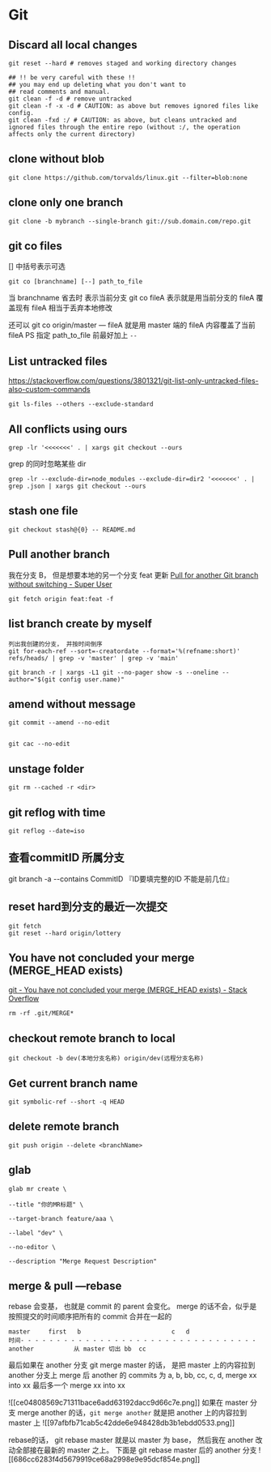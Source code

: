 # Git
## Discard all local changes
```
git reset --hard # removes staged and working directory changes

## !! be very careful with these !!
## you may end up deleting what you don't want to
## read comments and manual.
git clean -f -d # remove untracked
git clean -f -x -d # CAUTION: as above but removes ignored files like config.
git clean -fxd :/ # CAUTION: as above, but cleans untracked and ignored files through the entire repo (without :/, the operation affects only the current directory)

```


## clone without blob
```
git clone https://github.com/torvalds/linux.git --filter=blob:none

```

## clone only one branch
```
git clone -b mybranch --single-branch git://sub.domain.com/repo.git

```

## git co files
[] 中括号表示可选
```
git co [branchname] [--] path_to_file
```
当 branchname 省去时 表示当前分支  git co fileA  表示就是用当前分支的 fileA 覆盖现有 fileA
相当于丢弃本地修改

还可以 
git co origin/master — fileA  就是用 master 端的 fileA 内容覆盖了当前 fileA
PS  指定 path_to_file 前最好加上 `--`


## List untracked files
https://stackoverflow.com/questions/3801321/git-list-only-untracked-files-also-custom-commands
```
git ls-files --others --exclude-standard
```


## All conflicts using ours
```
grep -lr '<<<<<<<' . | xargs git checkout --ours
```

grep 的同时忽略某些 dir
```
grep -lr --exclude-dir=node_modules --exclude-dir=dir2 '<<<<<<<' . | grep .json | xargs git checkout --ours
```

## stash one file
```
git checkout stash@{0} -- README.md
```

## Pull another branch
我在分支 B， 但是想要本地的另一个分支 feat 更新
[Pull for another Git branch without switching - Super User](https://superuser.com/questions/163033/pull-for-another-git-branch-without-switching)
```
git fetch origin feat:feat -f
```

## list branch create by myself
```
列出我创建的分支， 并按时间倒序
git for-each-ref --sort=-creatordate --format='%(refname:short)' refs/heads/ | grep -v 'master' | grep -v 'main'
```

```
git branch -r | xargs -L1 git --no-pager show -s --oneline --author="$(git config user.name)"
```


## amend without message
```
git commit --amend --no-edit


git cac --no-edit
```

## unstage folder
```
git rm --cached -r <dir>

```

## git reflog with time

```
git reflog --date=iso

```


## 查看commitID 所属分支
git branch -a --contains CommitID 『ID要填完整的ID 不能是前几位』


## reset hard到分支的最近一次提交

```
git fetch
git reset --hard origin/lottery
```


## You have not concluded your merge (MERGE_HEAD exists)
[git - You have not concluded your merge (MERGE_HEAD exists) - Stack Overflow](https://stackoverflow.com/questions/11646107/you-have-not-concluded-your-merge-merge-head-exists)
```
rm -rf .git/MERGE*
```

## checkout remote branch to local
```
git checkout -b dev(本地分支名称) origin/dev(远程分支名称)

```

## Get current branch name
```
git symbolic-ref --short -q HEAD
```

## delete remote branch
```
git push origin --delete <branchName>

```

## glab
```
glab mr create \

--title "你的MR标题" \

--target-branch feature/aaa \

--label "dev" \

--no-editor \

--description "Merge Request Description"
```


## merge & pull —rebase
rebase 会变基， 也就是 commit 的 parent 会变化。
merge 的话不会，似乎是按照提交的时间顺序把所有的 commit 合并在一起的

``` 
master     first   b                         c   d
时间- - - - - - - - - - - - - - - - - - - - - - - - - - - - - - - - - 
another           从 master 切出 bb  cc   
```
最后如果在 another 分支  git merge master 的话， 是把  master 上的内容拉到 another 分支上
merge 后 another 的 commits 为  a, b, bb, cc, c, d, merge xx  into xx  最后多一个 merge xx into xx

![[ce04808569c71311bace6add63192dacc9d66c7e.png]]
如果在 master 分支 merge  another 的话，`git merge another` 就是把 another 上的内容拉到 master 上
![[97afbfb71cab5c42dde6e948428db3b1ebdd0533.png]]



rebase的话， git rebase master  就是以 master 为 base， 然后我在 another 改动全部接在最新的 master 之上。
下面是 git rebase master 后的 another 分支
![[686cc6283f4d5679919ce68a2998e9e95dcf854e.png]]





